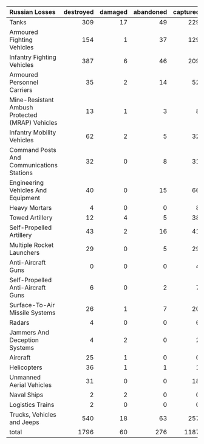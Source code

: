 | Russian Losses                                   |   destroyed |   damaged |   abandoned |   captured |   total |
|:-------------------------------------------------|------------:|----------:|------------:|-----------:|--------:|
| Tanks                                            |         309 |        17 |          49 |        229 |     604 |
| Armoured Fighting Vehicles                       |         154 |         1 |          37 |        129 |     321 |
| Infantry Fighting Vehicles                       |         387 |         6 |          46 |        209 |     648 |
| Armoured Personnel Carriers                      |          35 |         2 |          14 |         52 |     103 |
| Mine-Resistant Ambush Protected  (MRAP) Vehicles |          13 |         1 |           3 |          8 |      25 |
| Infantry Mobility Vehicles                       |          62 |         2 |           5 |         32 |     101 |
| Command Posts And Communications Stations        |          32 |         0 |           8 |         31 |      71 |
| Engineering Vehicles And Equipment               |          40 |         0 |          15 |         66 |     121 |
| Heavy Mortars                                    |           4 |         0 |           0 |          8 |      12 |
| Towed Artillery                                  |          12 |         4 |           5 |         38 |      59 |
| Self-Propelled Artillery                         |          43 |         2 |          16 |         41 |     102 |
| Multiple Rocket Launchers                        |          29 |         0 |           5 |         29 |      63 |
| Anti-Aircraft Guns                               |           0 |         0 |           0 |          4 |       4 |
| Self-Propelled Anti-Aircraft Guns                |           6 |         0 |           2 |          7 |      15 |
| Surface-To-Air Missile Systems                   |          26 |         1 |           7 |         20 |      54 |
| Radars                                           |           4 |         0 |           0 |          6 |      10 |
| Jammers And Deception Systems                    |           4 |         2 |           0 |          2 |       8 |
| Aircraft                                         |          25 |         1 |           0 |          0 |      26 |
| Helicopters                                      |          36 |         1 |           1 |          1 |      39 |
| Unmanned Aerial Vehicles                         |          31 |         0 |           0 |         18 |      49 |
| Naval Ships                                      |           2 |         2 |           0 |          0 |       4 |
| Logistics Trains                                 |           2 |         0 |           0 |          0 |       2 |
| Trucks, Vehicles and Jeeps                       |         540 |        18 |          63 |        257 |     878 |
| total                                            |        1796 |        60 |         276 |       1187 |    3319 |